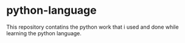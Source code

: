 # python-language
This repository contatins the python work that i used and done while learning the python language.
